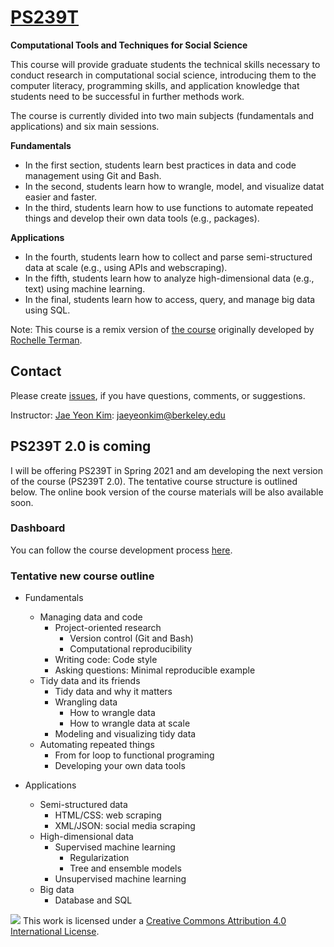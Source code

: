 # [PS239T](http://polisci.berkeley.edu/course/introduction-computational-tools-and-techniques-3)
**Computational Tools and Techniques for Social Science**

This course will provide graduate students the technical skills necessary to conduct research in computational social science, introducing them to the computer literacy, programming skills, and application knowledge that students need to be successful in further methods work.

The course is currently divided into two main subjects (fundamentals and applications) and six main sessions. 

**Fundamentals**
* In the first section, students learn best practices in data and code management using Git and Bash. 
* In the second, students learn how to wrangle, model, and visualize datat easier and faster. 
* In the third, students learn how to use functions to automate repeated things and develop their own data tools (e.g., packages). 

**Applications**
* In the fourth, students learn how to collect and parse semi-structured data at scale (e.g., using APIs and webscraping). 
* In the fifth, students learn how to analyze high-dimensional data (e.g., text) using machine learning. 
* In the final, students learn how to access, query, and manage big data using SQL. 

Note: This course is a remix version of [the course](https://github.com/rochelleterman/PS239T) originally developed by [Rochelle Terman](https://github.com/rochelleterman).

## Contact

Please create [issues](https://github.com/jaeyk/PS239T/issues), if you have questions, comments, or suggestions.

Instructor: [Jae Yeon Kim](https://jaeyk.github.io/): jaeyeonkim@berkeley.edu

## PS239T 2.0 is coming 

I will be offering PS239T in Spring 2021 and am developing the next version of the course (PS239T 2.0). The tentative course structure is outlined below. The online book version of the course materials will be also available soon.  

### Dashboard 

You can follow the course development process [here](https://github.com/jaeyk/PS239T/projects/1).

### Tentative new course outline 

* Fundamentals 
     - Managing data and code 
         - Project-oriented research 
             - Version control (Git and Bash)
             - Computational reproducibility 
         - Writing code: Code style 
         - Asking questions: Minimal reproducible example 
     - Tidy data and its friends  
        - Tidy data and why it matters 
        - Wrangling data
            - How to wrangle data  
            - How to wrangle data at scale 
        - Modeling and visualizing tidy data
     - Automating repeated things 
        - From for loop to functional programing 
        - Developing your own data tools 
 
* Applications 
     - Semi-structured data
         - HTML/CSS: web scraping 
         - XML/JSON: social media scraping 
     - High-dimensional data  
         - Supervised machine learning 
             - Regularization 
             - Tree and ensemble models 
        - Unsupervised machine learning
     - Big data 
        - Database and SQL

![](https://i.creativecommons.org/l/by/4.0/88x31.png) This work is licensed under a [Creative Commons Attribution 4.0 International License](https://creativecommons.org/licenses/by/4.0/).
